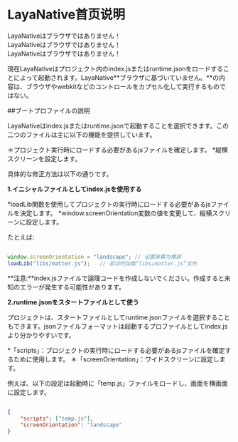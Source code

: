 # LayaNative首页说明

LayaNativeはブラウザではありません！<br/>
LayaNativeはブラウザではありません！<br/>
LayaNativeはブラウザではありません！

現在LayaNativeはプロジェクト内のindex.jsまたはruntime.jsonをロードすることによって起動されます。LayaNative**ブラウザに基づいていません。**の内容は、ブラウザやwebkitなどのコントロールをカプセル化して実行するものではない。


##ブートプロファイルの説明

LayaNativeはindex.jsまたはruntime.jsonで起動することを選択できます。この二つのファイルは主に以下の機能を提供しています。

＊プロジェクト実行時にロードする必要があるjsファイルを確定します。
*縦横スクリーンを設定します。

具体的な修正方法は以下の通りです。

**1.イニシャルファイルとしてindex.jsを使用する**

*loadLib関数を使用してプロジェクトの実行時にロードする必要があるjsファイルを決定します。
*window.screenOrientation変数の値を変更して、縦横スクリーンに設定します。

たとえば:


```javascript

window.screenOrientation = "landscape"; // 设置屏幕为横屏
loadLib("libs/matter.js");   // 启动时加载“libs/matter.js”文件
```



**注意:**index.jsファイルで論理コードを作成しないでください。作成すると未知のエラーが発生する可能性があります。

**2.runtime.jsonをスタートファイルとして使う**

プロジェクトは、スタートファイルとしてruntime.jsonファイルを選択することもできます。jsonファイルフォーマットは起動するプロファイルとしてindex.jsより分かりやすいです。

*「scripts」：プロジェクトの実行時にロードする必要があるjsファイルを確定するために使用します。
＊「screenOrientation」：ワイドスクリーンに設定します。

例えば、以下の設定は起動時に「temp.js」ファイルをロードし、画面を横画面に設定します。


```json

{
	"scripts": ["temp.js"],
	"screenOrientation": "landscape"
}

```
